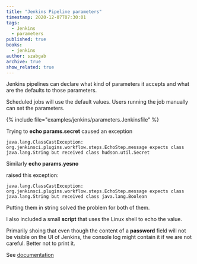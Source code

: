 ```yaml
---
title: "Jenkins Pipeline parameters"
timestamp: 2020-12-07T07:30:01
tags:
  - Jenkins
  - parameters
published: true
books:
  - jenkins
author: szabgab
archive: true
show_related: true
---
```



Jenkins pipelines can declare what kind of parameters it accepts and what are the defaults to those parameters.

Scheduled jobs will use the default values. Users running the job manually can set the parameters.



{% include file="examples/jenkins/parameters.Jenkinsfile" %}

Trying to <b>echo params.secret</b> caused an exception

```
java.lang.ClassCastException: org.jenkinsci.plugins.workflow.steps.EchoStep.message expects class java.lang.String but received class hudson.util.Secret
```

Similarly <b>echo params.yesno</b>

raised this exception:

```
java.lang.ClassCastException: org.jenkinsci.plugins.workflow.steps.EchoStep.message expects class java.lang.String but received class java.lang.Boolean
```

Putting them in string solved the problem for both of them.

I also included a small <b>script</b> that uses the Linux shell to echo the value.

Primarily shoing that even though the content of a <b>password</b> field will not be visible on the UI of Jenkins,
the console log might contain it if we are not careful. Better not to print it.

See [documentation](https://www.jenkins.io/doc/book/pipeline/syntax/#parameters)


